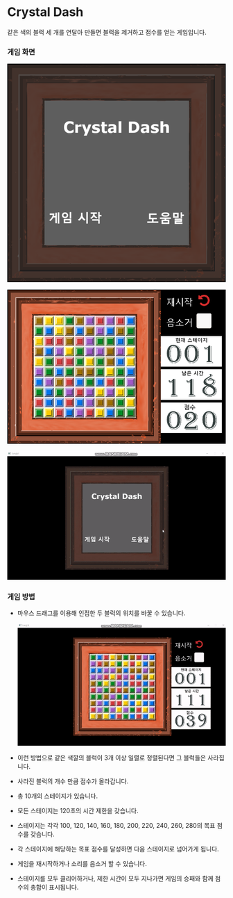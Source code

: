# Crystal Dash

같은 색의 블럭 세 개를 연달아 만들면 블럭을 제거하고 점수를 얻는 게임입니다. 

### 게임 화면

![start](/readme_image/start.PNG)

![playing](/readme_image/playing.PNG)

![start](/readme_image/start.gif)

### 게임 방법

- 마우스 드래그를 이용해 인접한 두 블럭의 위치를 바꿀 수 있습니다. 

  ![playing](/readme_image/playing.gif)

- 이런 방법으로 같은 색깔의 블럭이 3개 이상 일렬로 정렬된다면 그 블럭들은 사라집니다. 
- 사라진 블럭의 개수 만큼 점수가 올라갑니다. 
- 총 10개의 스테이지가 있습니다. 
- 모든 스테이지는 120초의 시간 제한을 갖습니다. 
- 스테이지는 각각 100, 120, 140, 160, 180, 200, 220, 240, 260, 280의 목표 점수를 갖습니다. 
- 각 스테이지에 해당하는 목표 점수를 달성하면 다음 스테이지로 넘어가게 됩니다. 
- 게임을 재시작하거나 소리를 음소거 할 수 있습니다. 
- 스테이지를 모두 클리어하거나, 제한 시간이 모두 지나가면 게임의 승패와 함께 점수의 총합이 표시됩니다. 
